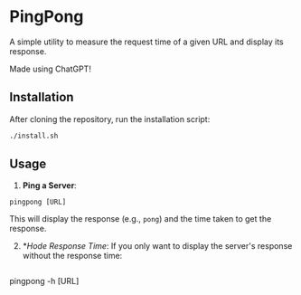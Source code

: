 # PingPong

A simple utility to measure the request time of a given URL and display its response.

Made using ChatGPT!

## Installation

After cloning the repository, run the installation script:

```bash
./install.sh
```

## Usage

1. **Ping a Server**:
  ```
pingpong [URL]
```
   This will display the response (e.g., `pong`) and the time taken to get the response.

2. **Hode Response Time*:
   If you only want to display the server's response without the response time:
   ```
pingpong -h [URL]
```

